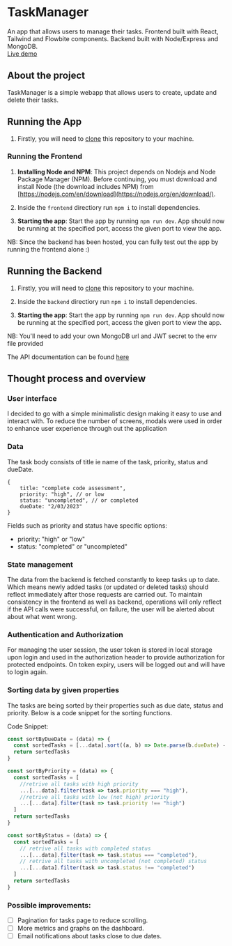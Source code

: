 # TaskManager
An app that allows users to manage their tasks. Frontend built with React, Tailwind and Flowbite components.  Backend built with Node/Express and MongoDB.  
<a href="https://taskmanaja.netlify.app" target="_blank">Live demo</a>

## About the project
TaskManager is a simple webapp that allows users to create, update and delete their tasks. 


## Running the App 
1. Firstly, you will need to [clone](https://help.github.com/en/articles/cloning-a-repository) this repository to your machine.
 
### Running the Frontend
1. **Installing Node and NPM**:
   This project depends on Nodejs and Node Package Manager (NPM). Before continuing, you must download and install Node (the download includes NPM) from [https://nodejs.com/en/download](https://nodejs.org/en/download/).

2. Inside the ```frontend``` directiory run ```npm i``` to install dependencies.

3. **Starting the app**:
    Start the app by running ```npm run dev```. App should now be running at the specified port, access the given port to view the app.  

NB: Since the backend has been hosted, you can fully test out the app by running the frontend alone :)

## Running the Backend 
1. Firstly, you will need to [clone](https://help.github.com/en/articles/cloning-a-repository) this repository to your machine.
 
2. Inside the ```backend``` directiory run ```npm i``` to install dependencies.

3. **Starting the app**:
    Start the app by running ```npm run dev```. App should now be running at the specified port, access the given port to view the app.

NB: You'll need to add your own MongoDB url and JWT secret to the env file provided

The API documentation can be found [here](/backend/README.md)
   
## Thought process and overview 

### User interface
I decided to go with a simple minimalistic design making it easy to use and interact with. To reduce the number of screens, modals were used in order to enhance user experience through out the application

### Data  
The task body consists of title ie name of the task, priority, status and dueDate.
```
{
    title: "complete code assessment",
    priority: "high", // or low
    status: "uncompleted", // or completed
    dueDate: "2/03/2023"
}
```
Fields such as priority and status have specific options:
- priority: "high" or "low"
- status: "completed" or "uncompleted" 

### State management
The data from the backend is fetched constantly to keep tasks up to date. Which means newly added tasks (or updated or deleted tasks) should reflect immediately after those requests are carried out. To maintain consistency in the frontend as well as backend, operations will only reflect if the API calls were successful, on failure, the user will be  alerted about about what went wrong.

### Authentication and Authorization
For managing the user session, the user token is stored in local storage upon login and used in the authorization header to provide authorization for protected endpoints. On token expiry, users will be logged out and will have to login again.

### Sorting data by given properties
The tasks are being sorted by their properties such as due date, status and priority. Below is a code snippet for the sorting functions.

Code Snippet:
```javascript
const sortByDueDate = (data) => {
  const sortedTasks = [...data].sort((a, b) => Date.parse(b.dueDate) - Date.parse(a.dueDate))
  return sortedTasks
}

const sortByPriority = (data) => {
  const sortedTasks = [
    //retrive all tasks with high priority
    ...[...data].filter(task => task.priority === "high"),
    //retrive all tasks with low (not high) priority
    ...[...data].filter(task => task.priority !== "high")
  ]
  return sortedTasks
}

const sortByStatus = (data) => {
  const sortedTasks = [
    // retrive all tasks with completed status
    ...[...data].filter(task => task.status === "completed"),
    // retrive all tasks with uncompleted (not completed) status
    ...[...data].filter(task => task.status !== "completed")
  ]
  return sortedTasks
}

```

### Possible improvements:
- [ ] Pagination for tasks page to reduce scrolling.  
- [ ] More metrics and graphs on the dashboard.  
- [ ] Email notifications about tasks close to due dates.
